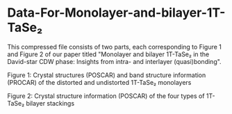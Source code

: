 # Data-For-Monolayer-and-bilayer-1T-TaSe₂
This compressed file consists of two parts, each corresponding to Figure 1 and Figure 2 of our paper titled "Monolayer and bilayer 1T-TaSe₂ in the David-star CDW phase: Insights from intra- and interlayer (quasi)bonding".

Figure 1: Crystal structures (POSCAR) and band structure information (PROCAR) of the distorted and undistorted 1T-TaSe₂ monolayers

Figure 2: Crystal structure information (POSCAR) of the four types of 1T-TaSe₂ bilayer stackings
